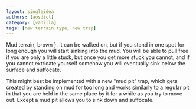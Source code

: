 ```yaml
---
layout: singleidea
authors: [aosdict]
category: [vanilla]
tags: [new terrain type, new trap]
---
```

Mud terrain, brown }. It can be walked on, but if you stand in one spot for long enough you will start sinking into the mud. You will be able to pull free if you are only a little stuck, but once you get more stuck you cannot, and if you cannot extricate yourself somehow you will eventually sink below the surface and suffocate.

This might best be implemented with a new "mud pit" trap, which gets created by standing on mud for too long and works similarly to a regular pit in that you are held in the same place by it for a while as you try to move out. Except a mud pit allows you to sink down and suffocate.
